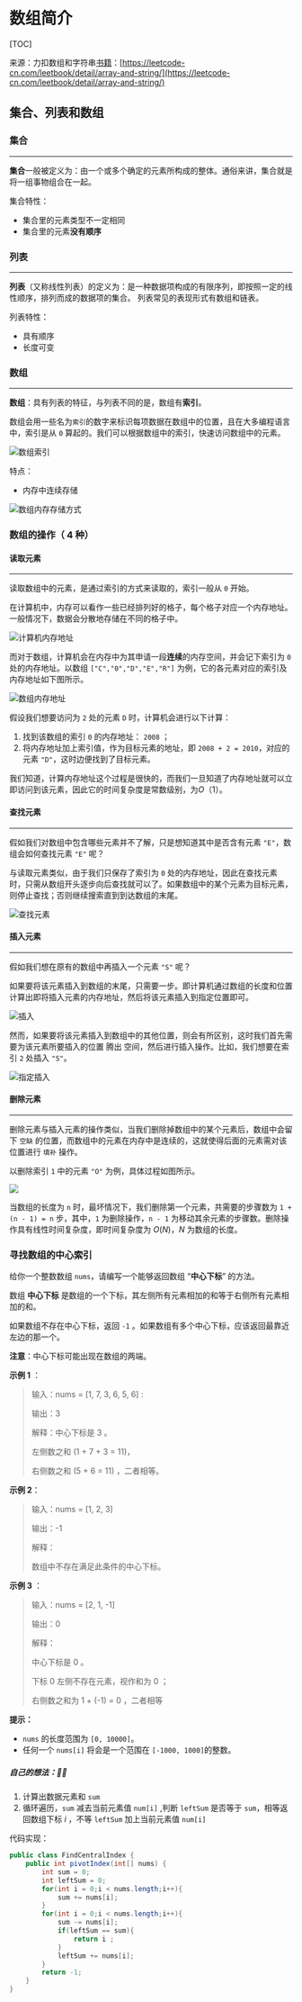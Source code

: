 # 数组简介  

[TOC] 



来源：力扣数组和字符串[书籍](https://leetcode-cn.com/leetbook/detail/array-and-string/)：[https://leetcode-cn.com/leetbook/detail/array-and-string/](https://leetcode-cn.com/leetbook/detail/array-and-string/)

## 集合、列表和数组  

### 集合​​  

***

**集合**一般被定义为：由一个或多个确定的元素所构成的整体。通俗来讲，集合就是将一组事物组合在一起。  

集合特性：  

* 集合里的元素类型不一定相同  
* 集合里的元素**没有顺序**  

### 列表  

***

**列表**（又称线性列表）的定义为：是一种数据项构成的有限序列，即按照一定的线性顺序，排列而成的数据项的集合。  列表常见的表现形式有数组和链表。

列表特性：  

* 具有顺序  
* 长度可变  

### 数组 

***

**数组**：具有列表的特征，与列表不同的是，数组有**索引**。  

数组会用一些名为`索引`的数字来标识每项数据在数组中的位置，且在大多编程语言中，索引是从 `0` 算起的。我们可以根据数组中的索引，快速访问数组中的元素。

![数组索引](https://gitee.com/SGFF/mdImg/raw/master/img/leetcode/ArrayAndString/20210427003218.png)

特点：

* 内存中连续存储  

![数组内存存储方式](https://gitee.com/SGFF/mdImg/raw/master/img/leetcode/ArrayAndString/20210427004914.png)  

### 数组的操作（ 4 种）  

#### 读取元素  

***

读取数组中的元素，是通过索引的方式来读取的，索引一般从 `0` 开始。  

在计算机中，内存可以看作一些已经排列好的格子，每个格子对应一个内存地址。一般情况下，数据会分散地存储在不同的格子中。  

![计算机内存地址](https://gitee.com/SGFF/mdImg/raw/master/img/leetcode/ArrayAndString/20210427005757.png)  

而对于数组，计算机会在内存中为其申请一段**连续**的内存空间，并会记下索引为 `0` 处的内存地址。以数组 `["C","0","D","E","R"]` 为例，它的各元素对应的索引及内存地址如下图所示。   

![数组内存地址](https://gitee.com/SGFF/mdImg/raw/master/img/leetcode/ArrayAndString/20210427010542.png)

假设我们想要访问为 `2` 处的元素 `D` 时，计算机会进行以下计算：

1. 找到该数组的索引 `0` 的内存地址： `2008` ；
2. 将内存地址加上索引值，作为目标元素的地址，即 `2008 + 2 = 2010`，对应的元素 `"D"`，这时边便找到了目标元素。

我们知道，计算内存地址这个过程是很快的，而我们一旦知道了内存地址就可以立即访问到该元素，因此它的时间复杂度是常数级别，为$O（1）$。  

#### 查找元素  

***

假如我们对数组中包含哪些元素并不了解，只是想知道其中是否含有元素 `"E"`，数组会如何查找元素 `"E"` 呢？

与读取元素类似，由于我们只保存了索引为 `0` 处的内存地址，因此在查找元素时，只需从数组开头逐步向后查找就可以了。如果数组中的某个元素为目标元素，则停止查找；否则继续搜索直到到达数组的末尾。

<img src="https://gitee.com/SGFF/mdImg/raw/master/img/leetcode/ArrayAndString/20210430033229.gif" alt="查找元素 " style="zoom:100%;" />

#### 插入元素

***

假如我们想在原有的数组中再插入一个元素 `"S"` 呢？

如果要将该元素插入到数组的末尾，只需要一步。即计算机通过数组的长度和位置计算出即将插入元素的内存地址，然后将该元素插入到指定位置即可。

![插入](https://gitee.com/SGFF/mdImg/raw/master/img/leetcode/ArrayAndString/20210430031710.gif)

然而，如果要将该元素插入到数组中的其他位置，则会有所区别，这时我们首先需要为该元素所要插入的位置 腾出 空间，然后进行插入操作。比如，我们想要在索引 `2` 处插入 `"S"`。  

![指定插入](https://gitee.com/SGFF/mdImg/raw/master/img/leetcode/ArrayAndString/20210430033037.gif)

#### 删除元素  

***

删除元素与插入元素的操作类似，当我们删除掉数组中的某个元素后，数组中会留下 `空缺` 的位置，而数组中的元素在内存中是连续的，这就使得后面的元素需对该位置进行 `填补` 操作。

以删除索引 `1` 中的元素 `"O"` 为例，具体过程如图所示。

<img src="https://pic.leetcode-cn.com/4df7a5a75e5f76b6e7e4540f9403c7c2fee5197a1f30421b4f5d32fdca2cf360-8.gif">

当数组的长度为 `n` 时，最坏情况下，我们删除第一个元素，共需要的步骤数为 `1 + (n - 1) = n` 步，其中，`1` 为删除操作，`n - 1` 为移动其余元素的步骤数。删除操作具有线性时间复杂度，即时间复杂度为 $O(N)$，$N$ 为数组的长度。

### 寻找数组的中心索引  

给你一个整数数组 `nums`，请编写一个能够返回数组 “**中心下标**” 的方法。

数组 **中心下标** 是数组的一个下标，其左侧所有元素相加的和等于右侧所有元素相加的和。

如果数组不存在中心下标，返回 `-1` 。如果数组有多个中心下标，应该返回最靠近左边的那一个。

**注意**：中心下标可能出现在数组的两端。

**示例 1** ：

> 输入：nums = [1, 7, 3, 6, 5, 6] :
>
> 输出：3
>
> 解释：中心下标是 3 。
>
> 左侧数之和 (1 + 7 + 3 = 11)，
>
> 右侧数之和 (5 + 6 = 11) ，二者相等。

**示例 2**：

> 输入：nums = [1, 2, 3]
>
> 输出：-1
>
> 解释：
>
> 数组中不存在满足此条件的中心下标。

**示例 3** ：

> 输入：nums = [2, 1, -1]
>
> 输出：0
>
> 解释：
>
> 中心下标是 0 。
>
> 下标 0 左侧不存在元素，视作和为 0 ；
>
> 右侧数之和为 1 + (-1) = 0 ，二者相等

**提示：**

* `nums` 的长度范围为 `[0, 10000]`。
* 任何一个 `nums[i]` 将会是一个范围在 `[-1000, 1000]`的整数。

##### ***自己的想法***：:wind_chime::waning_crescent_moon:

1. 计算出数据元素和 `sum`  
2.  循环遍历，`sum` 减去当前元素值 `num[i]` ,判断 `leftSum`  是否等于 `sum`，相等返回数组下标 $i$ ，不等 `leftSum` 加上当前元素值 `num[i]` 

代码实现：

```java
public class FindCentralIndex {
    public int pivotIndex(int[] nums) {
        int sum = 0;
        int leftSum = 0;
        for(int i = 0;i < nums.length;i++){
            sum += nums[i];
        }
        for(int i = 0;i < nums.length;i++){
            sum -= nums[i];
            if(leftSum == sum){
                return i ;
            }
            leftSum += nums[i];
        }
        return -1;
    }
}
```

